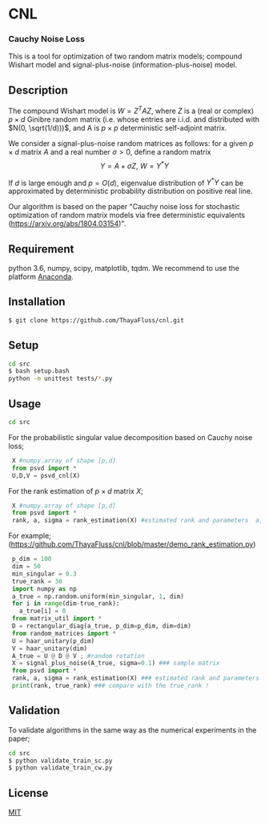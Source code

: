 # CNL

### Cauchy Noise Loss
This is a tool for optimization of two random matrix models; compound Wishart model and signal-plus-noise (information-plus-noise) model.

## Description
The compound Wishart model is
$W = Z^TAZ$,
where $Z$ is a (real or complex) $p \times  d$ Ginibre random matrix (i.e. whose entries are i.i.d. and distributed with $N(0, \sqrt(1/d)))$, and A is $p \times p$ deterministic self-adjoint matrix.


We consider a signal-plus-noise random matrices as follows:
for a given $p \times  d$  matrix $A$ and a real number $\sigma > 0$, define a random matrix
$$  Y = A + \sigma Z,\  W = Y^*Y $$

If $d$ is large enough and  $p= O(d)$, eigenvalue distribution of $Y^* Y$ can be approximated by  deterministic probability distribution on positive real line.

Our algorithm is based on the paper "Cauchy noise loss for stochastic optimization of random matrix models via free deterministic equivalents (https://arxiv.org/abs/1804.03154)".



## Requirement
python 3.6, numpy, scipy, matplotlib, tqdm.  We recommend to use the platform [Anaconda](https://www.continuum.io/downloads).

## Installation

```bash
$ git clone https://github.com/ThayaFluss/cnl.git
```
## Setup

```bash
cd src
$ bash setup.bash
python -m unittest tests/*.py
```

## Usage
```bash
cd src
```

For the probabilistic singular value decomposition based on Cauchy noise loss;
```python
 X #numpy.array of shape [p,d]
 from psvd import *
 U,D,V = psvd_cnl(X)
```


For the rank estimation of $p \times d$ matrix $X$;
```python
 X #numpy.array of shape [p,d]
 from psvd import *
 rank, a, sigma = rank_estimation(X) #estimated rank and parameters  a, sigma.
```



For example; (https://github.com/ThayaFluss/cnl/blob/master/demo_rank_estimation.py)
```python
 p_dim = 100
 dim = 50
 min_singular = 0.3
 true_rank = 30
 import numpy as np
 a_true = np.random.uniform(min_singular, 1, dim)
 for i in range(dim-true_rank):
   a_true[i] = 0  
 from matrix_util import *
 D = rectangular_diag(a_true, p_dim=p_dim, dim=dim)
 from random_matrices import *
 U = haar_unitary(p_dim)
 V = haar_unitary(dim)
 A_true = U @ D @ V ; #random rotation
 X = signal_plus_noise(A_true, sigma=0.1) ### sample matrix
 from psvd import *
 rank, a, sigma = rank_estimation(X) ### estimated rank and parameters
 print(rank, true_rank) ### compare with the true_rank !
 ```




## Validation

To validate algorithms in the same way as the numerical experiments in the paper;
```bash
cd src
$ python validate_train_sc.py
$ python validate_train_cw.py
```


## License

  [MIT](https://github.com/ThayaFluss/cnl/blob/master/LICENSE)
